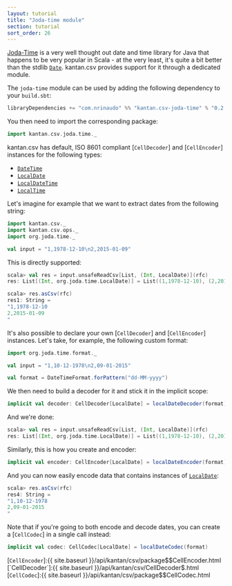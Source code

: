 ```yaml
---
layout: tutorial
title: "Joda-time module"
section: tutorial
sort_order: 26
---
```

[Joda-Time](http://www.joda.org/joda-time/) is a very well thought out date and time library for Java that happens to
be very popular in Scala - at the very least, it's quite a bit better than the stdlib [`Date`]. kantan.csv provides
support for it through a dedicated module.

The `joda-time` module can be used by adding the following dependency to your `build.sbt`:

```scala
libraryDependencies += "com.nrinaudo" %% "kantan.csv-joda-time" % "0.2.1"
```

You then need to import the corresponding package:

```scala
import kantan.csv.joda.time._
```

kantan.csv has default, ISO 8601 compliant [`CellDecoder`] and [`CellEncoder`] instances for the following types:

* [`DateTime`]
* [`LocalDate`]
* [`LocalDateTime`]
* [`LocalTime`]

Let's imagine for example that we want to extract dates from the following string:

```scala
import kantan.csv._
import kantan.csv.ops._
import org.joda.time._

val input = "1,1978-12-10\n2,2015-01-09"
```

This is directly supported:

```scala
scala> val res = input.unsafeReadCsv[List, (Int, LocalDate)](rfc)
res: List[(Int, org.joda.time.LocalDate)] = List((1,1978-12-10), (2,2015-01-09))

scala> res.asCsv(rfc)
res1: String =
"1,1978-12-10
2,2015-01-09
"
```

It's also possible to declare your own [`CellDecoder`] and [`CellEncoder`] instances. Let's take, for example,
the following custom format:

```scala
import org.joda.time.format._

val input = "1,10-12-1978\n2,09-01-2015"

val format = DateTimeFormat.forPattern("dd-MM-yyyy")
```

We then need to build a decoder for it and stick it in the implicit scope:

```scala
implicit val decoder: CellDecoder[LocalDate] = localDateDecoder(format)
```

And we're done:

```scala
scala> val res = input.unsafeReadCsv[List, (Int, LocalDate)](rfc)
res: List[(Int, org.joda.time.LocalDate)] = List((1,1978-12-10), (2,2015-01-09))
```

Similarly, this is how you create and encoder:

```scala
implicit val encoder: CellEncoder[LocalDate] = localDateEncoder(format)
```

And you can now easily encode data that contains instances of [`LocalDate`]:

```scala
scala> res.asCsv(rfc)
res4: String =
"1,10-12-1978
2,09-01-2015
"
```

Note that if you're going to both encode and decode dates, you can create a [`CellCodec`] in a single call instead:

```scala
implicit val codec: CellCodec[LocalDate] = localDateCodec(format)
```




[`Date`]:https://docs.oracle.com/javase/7/docs/api/java/util/Date.html
[`DateTime`]:http://joda-time.sourceforge.net/apidocs/org/joda/time/DateTime.html
[`LocalDate`]:http://joda-time.sourceforge.net/apidocs/org/joda/time/LocalDate.html
[`LocalDateTime`]:http://joda-time.sourceforge.net/apidocs/org/joda/time/LocalDateTime.html
[`LocalTime`]:http://joda-time.sourceforge.net/apidocs/org/joda/time/LocalTime.html
[`DateTimeFormat`]:http://joda-time.sourceforge.net/apidocs/org/joda/time/format/DateTimeFormat.html
[`CellEncoder`]:{{ site.baseurl }}/api/kantan/csv/package$$CellEncoder.html
[`CellDecoder`]:{{ site.baseurl }}/api/kantan/csv/CellDecoder$.html
[`CellCodec`]:{{ site.baseurl }}/api/kantan/csv/package$$CellCodec.html
